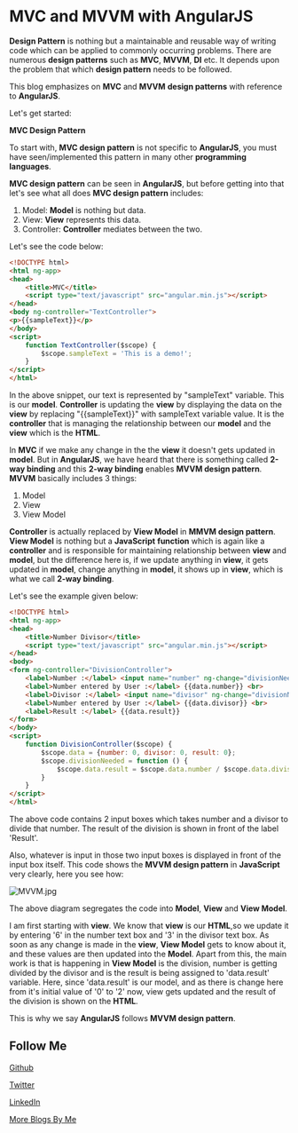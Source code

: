 MVC and MVVM with AngularJS
===========================

**Design Pattern** is nothing but a maintainable and reusable way of writing code which can be applied to commonly occurring problems. There are numerous **design patterns** such as **MVC**, **MVVM**, **DI** etc. It depends upon the problem that which **design pattern** needs to be followed.

This blog emphasizes on **MVC** and **MVVM** **design patterns** with reference to **AngularJS**.

Let's get started:

**MVC Design Pattern**

To start with, **MVC design pattern** is not specific to **AngularJS**, you must have seen/implemented this pattern in many other **programming languages**.

**MVC design pattern** can be seen in **AngularJS**, but before getting into that let's see what all does **MVC design pattern** includes:

1. Model: **Model** is nothing but data.
2. View: **View** represents this data.
3. Controller: **Controller** mediates between the two.

Let's see the code below:

```HTML
<!DOCTYPE html>
<html ng-app>
<head>
    <title>MVC</title>
    <script type="text/javascript" src="angular.min.js"></script>
</head>
<body ng-controller="TextController">
<p>{{sampleText}}</p>
</body>
<script>
    function TextController($scope) {
        $scope.sampleText = 'This is a demo!';
    }
</script>
</html>
```

In the above snippet, our text is represented by "sampleText" variable. This is our **model**. **Controller** is updating the **view** by displaying the data on the **view** by replacing "{{sampleText}}" with sampleText variable value. It is the **controller** that is managing the relationship between our **model** and the **view** which is the **HTML**.

In **MVC** if we make any change in the the **view** it doesn't gets updated in **model**. But in **AngularJS**, we have heard that there is something called **2-way binding** and this **2-way binding** enables **MVVM design pattern**. **MVVM** basically includes 3 things:

1. Model
2. View
3. View Model

**Controller** is actually replaced by **View Model** in **MMVM design pattern**. **View Model** is nothing but a **JavaScript** **function** which is again like a **controller** and is responsible for maintaining relationship between **view** and **model**, but the difference here is, if we update anything in **view**, it gets updated in **model**, change anything in **model**, it shows up in **view**, which is what we call **2-way binding**.

Let's see the example given below:

```HTML
<!DOCTYPE html>
<html ng-app>
<head>
    <title>Number Divisor</title>
    <script type="text/javascript" src="angular.min.js"></script>
</head>
<body>
<form ng-controller="DivisionController">
    <label>Number :</label> <input name="number" ng-change="divisionNeeded()" ng-model="data.number">
    <label>Number entered by User :</label> {{data.number}} <br>
    <label>Divisor :</label> <input name="divisor" ng-change="divisionNeeded()" ng-model="data.divisor">
    <label>Number entered by User :</label> {{data.divisor}} <br>
    <label>Result :</label> {{data.result}}
</form>
</body>
<script>
    function DivisionController($scope) {
        $scope.data = {number: 0, divisor: 0, result: 0};
        $scope.divisionNeeded = function () {
            $scope.data.result = $scope.data.number / $scope.data.divisor;
        }
    }
</script>
</html>
```

The above code contains 2 input boxes which takes number and a divisor to divide that number. The result of the division is shown in front of the label 'Result'.

Also, whatever is input in those two input boxes is displayed in front of the input box itself. This code shows the **MVVM design pattern** in **JavaScript** very clearly, here you see how:

![MVVM.jpg](https://raw.githubusercontent.com/NamitaMalik/MVC-and-MVVM-with-AngularJS/master/MVVM.jpg)

The above diagram segregates the code into **Model**, **View** and **View Model**.

I am first starting with **view**. We know that **view** is our **HTML**,so we update it by entering '6' in the number text box and '3' in the divisor text box. As soon as any change is made in the **view**, **View Model** gets to know about it, and these values are then updated into the **Model**. Apart from this, the main work is that is happening in **View Model** is the division, number is getting divided by the divisor and is the result is being assigned to 'data.result' variable. Here, since 'data.result' is our model, and as there is change here from it's initial value of '0' to '2' now, view gets updated and the result of the division is shown on the **HTML**.

This is why we say **AngularJS** follows **MVVM design pattern**.

Follow Me
---
[Github](https://github.com/NamitaMalik)

[Twitter](https://twitter.com/namita13_04)

[LinkedIn](https://in.linkedin.com/in/namita-malik-a7885b23)

[More Blogs By Me](https://namitamalik.github.io/)